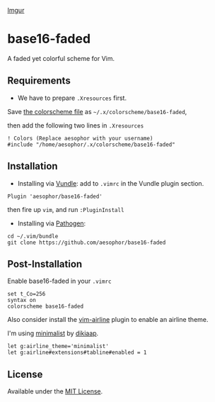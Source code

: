[Imgur](https://i.imgur.com/z0iDrR8.png)

# base16-faded
A faded yet colorful scheme for Vim.

## Requirements
* We have to prepare `.Xresources` first.

Save [the colorscheme file](https://github.com/aesophor/dotfiles/blob/master/.x/colorscheme/base16-faded) as `~/.x/colorscheme/base16-faded`,

then add the following two lines in `.Xresources`
```
! Colors (Replace aesophor with your username)
#include "/home/aesophor/.x/colorscheme/base16-faded"
```

## Installation
* Installing via [Vundle](https://github.com/VundleVim/Vundle.vim#quick-start):
add to `.vimrc` in the Vundle plugin section.
```
Plugin 'aesophor/base16-faded'
```

then fire up `vim`, and run `:PluginInstall`

* Installing via [Pathogen](https://github.com/tpope/vim-pathogen#installation):
```
cd ~/.vim/bundle
git clone https://github.com/aesophor/base16-faded
```

## Post-Installation
Enable base16-faded in your `.vimrc`
```
set t_Co=256
syntax on
colorscheme base16-faded
```

Also consider install the [vim-airline](https://github.com/vim-airline/vim-airline) plugin to enable an airline theme.

I'm using [minimalist](https://github.com/dikiaap/minimalist) by [dikiaap](https://github.com/dikiaap/).
```
let g:airline_theme='minimalist'
let g:airline#extensions#tabline#enabled = 1
```

## License
Available under the [MIT License](https://github.com/aesophor/dotfiles/blob/master/LICENSE).
